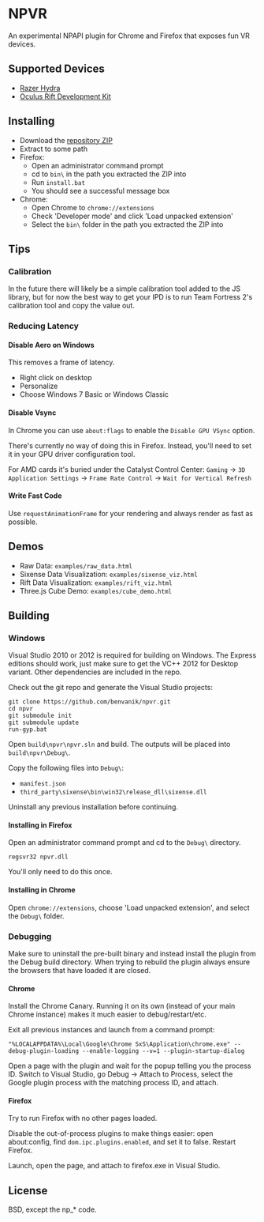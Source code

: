 # NPVR
An experimental NPAPI plugin for Chrome and Firefox that exposes fun VR devices.

## Supported Devices

* [Razer Hydra](http://www.razerzone.com/gaming-controllers/razer-hydra)
* [Oculus Rift Development Kit](https://www.oculusvr.com/)

## Installing

* Download the [repository ZIP](https://github.com/benvanik/npvr/archive/master.zip)
* Extract to some path
* Firefox:
  * Open an administrator command prompt
  * cd to `bin\` in the path you extracted the ZIP into
  * Run `install.bat`
  * You should see a successful message box
* Chrome:
  * Open Chrome to `chrome://extensions`
  * Check 'Developer mode' and click 'Load unpacked extension'
  * Select the `bin\` folder in the path you extracted the ZIP into

## Tips

### Calibration

In the future there will likely be a simple calibration tool added to the JS
library, but for now the best way to get your IPD is to run Team Fortress 2's
calibration tool and copy the value out.

### Reducing Latency

#### Disable Aero on Windows

This removes a frame of latency.

* Right click on desktop
* Personalize
* Choose Windows 7 Basic or Windows Classic

#### Disable Vsync

In Chrome you can use `about:flags` to enable the `Disable GPU VSync` option.

There's currently no way of doing this in Firefox. Instead, you'll need to set
it in your GPU driver configuration tool.

For AMD cards it's buried under the Catalyst Control Center:
`Gaming` -> `3D Application Settings` -> `Frame Rate Control` -> `Wait for Vertical
Refresh`

#### Write Fast Code

Use `requestAnimationFrame` for your rendering and always render as fast as
possible.

## Demos

* Raw Data: `examples/raw_data.html`
* Sixense Data Visualization: `examples/sixense_viz.html`
* Rift Data Visualization: `examples/rift_viz.html`
* Three.js Cube Demo: `examples/cube_demo.html`

## Building

### Windows

Visual Studio 2010 or 2012 is required for building on Windows. The Express
editions should work, just make sure to get the VC++ 2012 for Desktop variant.
Other dependencies are included in the repo.

Check out the git repo and generate the Visual Studio projects:

    git clone https://github.com/benvanik/npvr.git
    cd npvr
    git submodule init
    git submodule update
    run-gyp.bat

Open `build\npvr\npvr.sln` and build. The outputs will be placed into
`build\npvr\Debug\`.

Copy the following files into `Debug\`:
* `manifest.json`
* `third_party\sixense\bin\win32\release_dll\sixense.dll`

Uninstall any previous installation before continuing.

#### Installing in Firefox

Open an administrator command prompt and cd to the `Debug\` directory.

    regsvr32 npvr.dll

You'll only need to do this once.

#### Installing in Chrome

Open `chrome://extensions`, choose 'Load unpacked extension', and select the
`Debug\` folder.

### Debugging

Make sure to uninstall the pre-built binary and instead install the plugin
from the Debug build directory. When trying to rebuild the plugin always ensure
the browsers that have loaded it are closed.

#### Chrome

Install the Chrome Canary. Running it on its own (instead of your main Chrome
instance) makes it much easier to debug/restart/etc.

Exit all previous instances and launch from a command prompt:

    "%LOCALAPPDATA%\Local\Google\Chrome SxS\Application\chrome.exe" --debug-plugin-loading --enable-logging --v=1 --plugin-startup-dialog

Open a page with the plugin and wait for the popup telling you the process ID.
Switch to Visual Studio, go Debug -> Attach to Process, select the Google plugin
process with the matching process ID, and attach.

#### Firefox

Try to run Firefox with no other pages loaded.

Disable the out-of-process plugins to make things easier: open about:config,
find `dom.ipc.plugins.enabled`, and set it to false. Restart Firefox.

Launch, open the page, and attach to firefox.exe in Visual Studio.

## License

BSD, except the np_* code.
